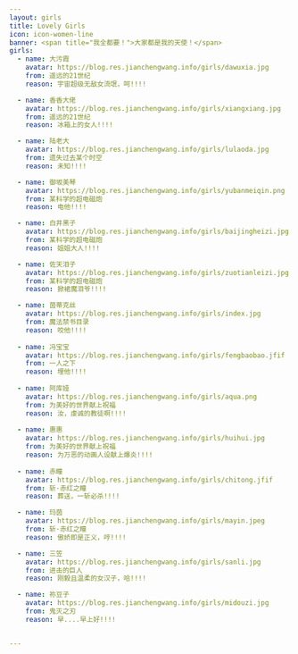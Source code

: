 ```yaml
---
layout: girls
title: Lovely Girls
icon: icon-women-line
banner: <span title="我全都要！">大家都是我的天使！</span>
girls:
  - name: 大污霞
    avatar: https://blog.res.jianchengwang.info/girls/dawuxia.jpg
    from: 遥远的21世纪
    reason: 宇宙超级无敌女流氓，呵!!!!

  - name: 香香大佬
    avatar: https://blog.res.jianchengwang.info/girls/xiangxiang.jpg
    from: 遥远的21世纪
    reason: 冰箱上的女人!!!!

  - name: 陆老大
    avatar: https://blog.res.jianchengwang.info/girls/lulaoda.jpg
    from: 遗失过去某个时空
    reason: 未知!!!!

  - name: 御坂美琴
    avatar: https://blog.res.jianchengwang.info/girls/yubanmeiqin.png
    from: 某科学的超电磁炮
    reason: 电他!!!!

  - name: 白井黑子
    avatar: https://blog.res.jianchengwang.info/girls/baijingheizi.jpg
    from: 某科学的超电磁炮
    reason: 姐姐大人!!!!

  - name: 佐天泪子
    avatar: https://blog.res.jianchengwang.info/girls/zuotianleizi.jpg
    from: 某科学的超电磁炮
    reason: 掀裙魔泪爷!!!!

  - name: 茵蒂克丝
    avatar: https://blog.res.jianchengwang.info/girls/index.jpg
    from: 魔法禁书目录
    reason: 咬他!!!!
    
  - name: 冯宝宝
    avatar: https://blog.res.jianchengwang.info/girls/fengbaobao.jfif
    from: 一人之下
    reason: 埋他!!!!
  
  - name: 阿库娅
    avatar: https://blog.res.jianchengwang.info/girls/aqua.png
    from: 为美好的世界献上祝福
    reason: 汝，虔诚的教徒啊!!!!
  
  - name: 惠惠
    avatar: https://blog.res.jianchengwang.info/girls/huihui.jpg
    from: 为美好的世界献上祝福
    reason: 为万恶的动画人设献上爆炎!!!!
  
  - name: 赤瞳
    avatar: https://blog.res.jianchengwang.info/girls/chitong.jfif
    from: 斩·赤红之瞳
    reason: 葬送，一斩必杀!!!!

  - name: 玛茵
    avatar: https://blog.res.jianchengwang.info/girls/mayin.jpeg
    from: 斩·赤红之瞳
    reason: 傲娇即是正义，哼!!!!

  - name: 三笠
    avatar: https://blog.res.jianchengwang.info/girls/sanli.jpg
    from: 进击的巨人
    reason: 刚毅且温柔的女汉子，哈!!!!

  - name: 祢豆子
    avatar: https://blog.res.jianchengwang.info/girls/midouzi.jpg
    from: 鬼灭之刃
    reason: 早....早上好!!!!


---
```

